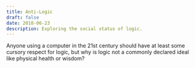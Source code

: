 ```yaml
---
title: Anti-Logic
draft: false
date: 2018-06-23
description: Exploring the social status of logic.
---
```

Anyone using a computer in the 21st century should have at least some cursory respect for logic, but why is logic not a commonly declared ideal like physical health or wisdom?

